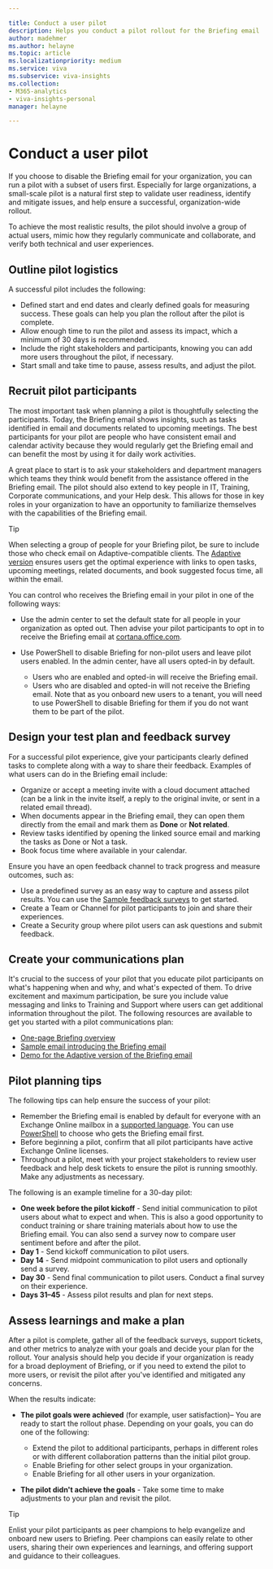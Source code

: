 ```yaml
---

title: Conduct a user pilot
description: Helps you conduct a pilot rollout for the Briefing email
author: madehmer
ms.author: helayne
ms.topic: article
ms.localizationpriority: medium 
ms.service: viva 
ms.subservice: viva-insights 
ms.collection: 
- M365-analytics
- viva-insights-personal
manager: helayne

---
```


# Conduct a user pilot

If you choose to disable the Briefing email for your organization, you can run a pilot with a subset of users first. Especially for large organizations, a small-scale pilot is a natural first step to validate user readiness, identify and mitigate issues, and help ensure a successful, organization-wide rollout.

To achieve the most realistic results, the pilot should involve a group of actual users, mimic how they regularly communicate and collaborate, and verify both technical and user experiences.  

## Outline pilot logistics

A successful pilot includes the following:

* Defined start and end dates and clearly defined goals for measuring success. These goals can help you plan the rollout after the pilot is complete.  
* Allow enough time to run the pilot and assess its impact, which a minimum of 30 days is recommended.  
* Include the right stakeholders and participants, knowing you can add more users throughout the pilot, if necessary.  
* Start small and take time to pause, assess results, and adjust the pilot.  

## Recruit pilot participants

The most important task when planning a pilot is thoughtfully selecting the participants. Today, the Briefing email shows insights, such as tasks identified in email and documents related to upcoming meetings. The best participants for your pilot are people who have consistent email and calendar activity because they would regularly get the Briefing email and can benefit the most by using it for daily work activities.

A great place to start is to ask your stakeholders and department managers which teams they think would benefit from the assistance offered in the Briefing email. The pilot should also extend to key people in IT, Training, Corporate communications, and your Help desk. This allows for those in key roles in your organization to have an opportunity to familiarize themselves with the capabilities of the Briefing email.

>[!Tip]
>When selecting a group of people for your Briefing pilot, be sure to include those who check email on Adaptive-compatible clients. The [Adaptive version](be-overview.md#adaptive-or-html-version) ensures users get the optimal experience with links to open tasks, upcoming meetings, related documents, and book suggested focus time, all within the email.

You can control who receives the Briefing email in your pilot in one of the following ways:

* Use the admin center to set the default state for all people in your organization as opted out. Then advise your pilot participants to opt in to receive the Briefing email at [cortana.office.com](https://cortana.office.com).
* Use PowerShell to disable Briefing for non-pilot users and leave pilot users enabled. In the admin center, have all users opted-in by default.

  * Users who are enabled and opted-in will receive the Briefing email.
  * Users who are disabled and opted-in will not receive the Briefing email. Note that as you onboard new users to a tenant, you will need to use PowerShell to disable Briefing for them if you do not want them to be part of the pilot.

## Design your test plan and feedback survey

For a successful pilot experience, give your participants clearly defined tasks to complete along with a way to share their feedback. Examples of what users can do in the Briefing email include:

* Organize or accept a meeting invite with a cloud document attached (can be a link in the invite itself, a reply to the original invite, or sent in a related email thread).
* When documents appear in the Briefing email, they can open them directly from the email and mark them as **Done** or **Not related**.
* Review tasks identified by opening the linked source email and marking the tasks as Done or Not a task.
* Book focus time where available in your calendar.

Ensure you have an open feedback channel to track progress and measure outcomes, such as:

* Use a predefined survey as an easy way to capture and assess pilot results. You can use the [Sample feedback surveys](https://download.microsoft.com/download/a/9/f/a9fea3f4-77a9-4465-a6eb-c021087c3b7f/fedback-survey.docx) to get started.
* Create a Team or Channel for pilot participants to join and share their experiences.
* Create a Security group where pilot users can ask questions and submit feedback.

## Create your communications plan

It's crucial to the success of your pilot that you educate pilot participants on what's happening when and why, and what's expected of them. To drive excitement and maximum participation, be sure you include value messaging and links to Training and Support where users can get additional information throughout the pilot. The following resources are available to get you started with a pilot communications plan:

* [One-page Briefing overview](https://download.microsoft.com/download/6/6/f/66fa5ad1-ee36-48f2-a01a-06fb918b278c/briefing-overview.docx)
* [Sample email introducing the Briefing email](https://download.microsoft.com/download/6/4/9/649c7338-4cfe-45fe-b9bd-34ba4e0fa249/email-to-introduce-briefing.docx)
* [Demo for the Adaptive version of the Briefing email](briefing-demo.gif)

## Pilot planning tips

The following tips can help ensure the success of your pilot:

* Remember the Briefing email is enabled by default for everyone with an Exchange Online mailbox in a [supported language](be-languages.md). You can use [PowerShell](be-admin.md) to choose who gets the Briefing email first.
* Before beginning a pilot, confirm that all pilot participants have active Exchange Online licenses.
* Throughout a pilot, meet with your project stakeholders to review user feedback and help desk tickets to ensure the pilot is running smoothly. Make any adjustments as necessary.

The following is an example timeline for a 30-day pilot:

* **One week before the pilot kickoff** - Send initial communication to pilot users about what to expect and when. This is also a good opportunity to conduct training or share training materials about how to use the Briefing email. You can also send a survey now to compare user sentiment before and after the pilot.
* **Day 1** - Send kickoff communication to pilot users.
* **Day 14** - Send midpoint communication to pilot users and optionally send a survey.
* **Day 30** - Send final communication to pilot users. Conduct a final survey on their experience.
* **Days 31–45** - Assess pilot results and plan for next steps.

## Assess learnings and make a plan

After a pilot is complete, gather all of the feedback surveys, support tickets, and other metrics to analyze with your goals and decide your plan for the rollout. Your analysis should help you decide if your organization is ready for a broad deployment of Briefing, or if you need to extend the pilot to more users, or revisit the pilot after you've identified and mitigated any concerns.

When the results indicate:

* **The pilot goals were achieved** (for example, user satisfaction)– You are ready to start the rollout phase. Depending on your goals, you can do one of the following:

  * Extend the pilot to additional participants, perhaps in different roles or with different collaboration patterns than the initial pilot group.
  * Enable Briefing for other select groups in your organization.
  * Enable Briefing for all other users in your organization.

* **The pilot didn't achieve the goals** - Take some time to make adjustments to your plan and revisit the pilot.

 > [!Tip]
 > Enlist your pilot participants as peer champions to help evangelize and onboard new users to Briefing. Peer champions can easily relate to other users, sharing their own experiences and learnings, and offering support and guidance to their colleagues. <!-- See the [Early Adoption Program Guide](https://go.microsoft.com/fwlink/?linkid=859068) to learn more about champions and how you can use them in your rollout.-->
